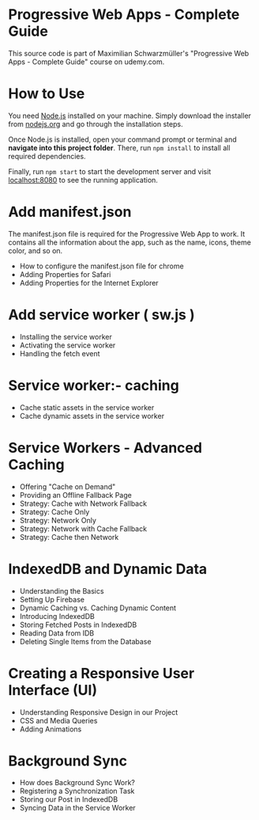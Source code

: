 # Progressive Web Apps - Complete Guide

This source code is part of Maximilian Schwarzmüller's "Progressive Web Apps - Complete Guide" course on udemy.com.

# How to Use

You need [Node.js](https://nodejs.org) installed on your machine. Simply download the installer from [nodejs.org](https://nodejs.org) and go through the installation steps.

Once Node.js is installed, open your command prompt or terminal and **navigate into this project folder**. There, run `npm install` to install all required dependencies.

Finally, run `npm start` to start the development server and visit [localhost:8080](http://localhost:8080) to see the running application.

# Add manifest.json

The manifest.json file is required for the Progressive Web App to work. It contains all the information about the app, such as the name, icons, theme color, and so on.

- How to configure the manifest.json file for chrome
- Adding Properties for Safari
- Adding Properties for the Internet Explorer

# Add service worker ( sw.js )

- Installing the service worker
- Activating the service worker
- Handling the fetch event

# Service worker:- caching

- Cache static assets in the service worker
- Cache dynamic assets in the service worker

# Service Workers - Advanced Caching

- Offering "Cache on Demand"
- Providing an Offline Fallback Page
- Strategy: Cache with Network Fallback
- Strategy: Cache Only
- Strategy: Network Only
- Strategy: Network with Cache Fallback
- Strategy: Cache then Network

# IndexedDB and Dynamic Data

- Understanding the Basics
- Setting Up Firebase
- Dynamic Caching vs. Caching Dynamic Content
- Introducing IndexedDB
- Storing Fetched Posts in IndexedDB
- Reading Data from IDB
- Deleting Single Items from the Database

# Creating a Responsive User Interface (UI)

- Understanding Responsive Design in our Project
- CSS and Media Queries
- Adding Animations

# Background Sync

- How does Background Sync Work?
- Registering a Synchronization Task
- Storing our Post in IndexedDB
- Syncing Data in the Service Worker
